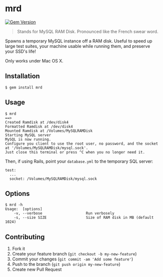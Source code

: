# mrd

[![Gem Version](https://badge.fury.io/rb/mrd.png)](http://badge.fury.io/rb/mrd)


> Stands for MySQL RAM Disk. Pronounced like the French swear word.

Spawns a temporary MySQL instance off a RAM disk. Useful to speed up large test suites, your machine usable while running them, and preserve your SSD's life!

Only works under Mac OS X.

## Installation

    $ gem install mrd

## Usage

    $ mrd
    ==>
    Created Ramdisk at /dev/disk4
    Formatted Ramdisk at /dev/disk4
    Mounted Ramdisk at /Volumes/MySQLRAMDisk
    Starting MySQL server
    MySQL is now running.
    Configure you client to use the root user, no password, and the socket at '/Volumes/MySQLRAMDisk/mysql.sock'.
    Just close this terminal or press ^C when you no longer need it.

Then, if using Rails, point your `database.yml` to the temporary SQL server:
  
    test:
      ...
      socket: /Volumes/MySQLRAMDisk/mysql.sock

## Options

    $ mrd -h
    Usage:  [options]
        -v, --verbose                    Run verbosely
        -s, --size SIZE                  Size of RAM disk in MB (default 1024)


## Contributing

1. Fork it
2. Create your feature branch (`git checkout -b my-new-feature`)
3. Commit your changes (`git commit -am 'Add some feature'`)
4. Push to the branch (`git push origin my-new-feature`)
5. Create new Pull Request
